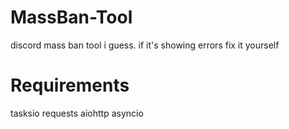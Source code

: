 # MassBan-Tool
discord mass ban tool i guess. if it's showing errors fix it yourself

# Requirements
tasksio
requests
aiohttp
asyncio

